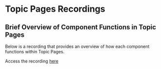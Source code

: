 # Topic Pages Recordings
## Brief Overview of Component Functions in Topic Pages
Below is a recording that provides an overview of how each component functions within Topic Pages.

Access the recording [here](https://trten-my.sharepoint.com/:v:/r/personal/mostafijur_rahman_thomsonreuters_com/Documents/Recordings/Bi-Weekly%20Tech%20Meeting-20241108_100124-Meeting%20Recording.mp4?csf=1&web=1&e=A4HqlY)